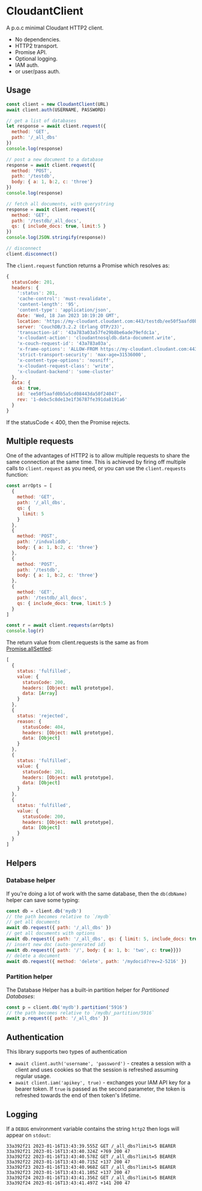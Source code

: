 # CloudantClient

A p.o.c minimal Cloudant HTTP2 client.

- No dependencies.
- HTTP2 transport.
- Promise API.
- Optional logging.
- IAM auth.
- or user/pass auth.

## Usage

```js
const client = new CloudantClient(URL)
await client.auth(USERNAME, PASSWORD)

// get a list of databases
let response = await client.request({
  method: 'GET',
  path: '/_all_dbs'
})
console.log(response)

// post a new document to a database
response = await client.request({
  method: 'POST',
  path: '/testdb',
  body: { a: 1, b:2, c: 'three'}
})
console.log(response)

// fetch all documents, with querystring
response = await client.request({
  method: 'GET',
  path: '/testdb/_all_docs',
  qs: { include_docs: true, limit:5 }
})
console.log(JSON.stringify(response))

// disconnect
client.disconnect()
```

The `client.request` function returns a Promise which resolves as: 

```js
{
  statusCode: 201,
  headers: {
    ':status': 201,
    'cache-control': 'must-revalidate',
    'content-length': '95',
    'content-type': 'application/json',
    date: 'Wed, 18 Jan 2023 10:19:20 GMT',
    location: 'https://my-cloudant.cloudant.com:443/testdb/ee50f5aafd0b5a5cd08443da50f24047',
    server: 'CouchDB/3.2.2 (Erlang OTP/23)',
    'transaction-id': '43a783a03a57fe29b8be6ade79efdc1a',
    'x-cloudant-action': 'cloudantnosqldb.data-document.write',
    'x-couch-request-id': '43a783a03a',
    'x-frame-options': 'ALLOW-FROM https://my-cloudant.cloudant.com:443',
    'strict-transport-security': 'max-age=31536000',
    'x-content-type-options': 'nosniff',
    'x-cloudant-request-class': 'write',
    'x-cloudant-backend': 'some-cluster'
  },
  data: {
    ok: true,
    id: 'ee50f5aafd0b5a5cd08443da50f24047',
    rev: '1-debc5c8de13e1f36787fe391da8191a6'
  }
}
```

If the statusCode < 400, then the Promise rejects.

## Multiple requests

One of the advantages of HTTP2 is to allow multiple requests to share the same connection at the same time. This is achieved by firing off multiple calls to `client.request` as you need, or you can use the `client.requests` function:

```js
const arrOpts = [
  {
    method: 'GET',
    path: '/_all_dbs',
    qs: {
      limit: 5
    }
  },
  {
    method: 'POST',
    path: '/indvaliddb',
    body: { a: 1, b:2, c: 'three'}
  },
  {
    method: 'POST',
    path: '/testdb',
    body: { a: 1, b:2, c: 'three'}
  },
  {
    method: 'GET',
    path: '/testdb/_all_docs',
    qs: { include_docs: true, limit:5 }
  }
]

const r = await client.requests(arrOpts)
console.log(r)
```

The return value from client.requests is the same as from [Promise.allSettled](https://developer.mozilla.org/en-US/docs/Web/JavaScript/Reference/Global_Objects/Promise/allSettled):

```js
[
  {
    status: 'fulfilled',
    value: {
      statusCode: 200,
      headers: [Object: null prototype],
      data: [Array]
    }
  },
  {
    status: 'rejected',
    reason: {
      statusCode: 404,
      headers: [Object: null prototype],
      data: [Object]
    }
  },
  {
    status: 'fulfilled',
    value: {
      statusCode: 201,
      headers: [Object: null prototype],
      data: [Object]
    }
  },
  {
    status: 'fulfilled',
    value: {
      statusCode: 200,
      headers: [Object: null prototype],
      data: [Object]
    }
  }
]
```

## Helpers

### Database helper

If you're doing a lot of work with the same database, then the `db(dbName)` helper can save some typing:

```js
const db = client.db('mydb')
// the path becomes relative to `/mydb`
// get all documents
await db.request({ path: '/_all_dbs' })
// get all documents with options
await db.request({ path: '/_all_dbs', qs: { limit: 5, include_docs: true } })
// insert new doc (auto-generated id)
await db.request({ path: '/', body: { a: 1, b: 'two', c: true}}})
// delete a document
await db.request({ method: 'delete', path: '/mydocid?rev=2-5216' })
```

### Partition helper

The Database Helper has a built-in partition helper for _Partitioned Databases_:

```js
const p = client.db('mydb').partition('5916')
// the path becomes relative to `/mydb/_partition/5916`
await p.request({ path: '/_all_dbs' })
```

## Authentication

This library supports two types of authentication

- `await client.auth('username', 'password')` - creates a session with a client and uses cookies so that the session is refreshed assuming regular usage.
- `await client.iam('apikey', true)` - exchanges your IAM API key for a bearer token. If `true` is passed as the second parameter, the token is refreshed towards the end of then token's lifetime.

## Logging

If a `DEBUG` environment variable contains the string `http2` then logs will appear on `stdout`:

```
33a392f21 2023-01-16T13:43:39.555Z GET /_all_dbs?limit=5 BEARER
33a392f21 2023-01-16T13:43:40.324Z +769 200 47
33a392f22 2023-01-16T13:43:40.578Z GET /_all_dbs?limit=5 BEARER
33a392f22 2023-01-16T13:43:40.715Z +137 200 47
33a392f23 2023-01-16T13:43:40.968Z GET /_all_dbs?limit=5 BEARER
33a392f23 2023-01-16T13:43:41.105Z +137 200 47
33a392f24 2023-01-16T13:43:41.356Z GET /_all_dbs?limit=5 BEARER
33a392f24 2023-01-16T13:43:41.497Z +141 200 47
```